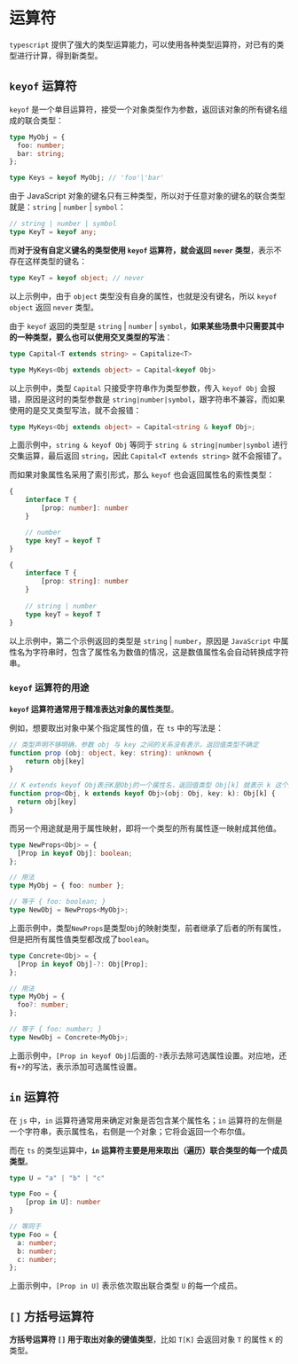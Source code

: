 # 运算符

`typescript` 提供了强大的类型运算能力，可以使用各种类型运算符，对已有的类型进行计算，得到新类型。

## `keyof` 运算符

`keyof` 是一个单目运算符，接受一个对象类型作为参数，返回该对象的所有键名组成的联合类型：

```typescript
type MyObj = {
  foo: number;
  bar: string;
};

type Keys = keyof MyObj; // 'foo'|'bar'
```

由于 JavaScript 对象的键名只有三种类型，所以对于任意对象的键名的联合类型就是：`string` | `number` | `symbol`：

```typescript
// string | number | symbol
type KeyT = keyof any;
```

而**对于没有自定义键名的类型使用 `keyof` 运算符，就会返回 `never` 类型**，表示不存在这样类型的键名：

```typescript
type KeyT = keyof object; // never
```

以上示例中，由于 `object` 类型没有自身的属性，也就是没有键名，所以 `keyof object` 返回 `never` 类型。

由于 `keyof` 返回的类型是 `string` | `number` | `symbol`，**如果某些场景中只需要其中的一种类型，要么也可以使用交叉类型的写法**：

```typescript
type Capital<T extends string> = Capitalize<T>

type MyKeys<Obj extends object> = Capital<keyof Obj>
```

以上示例中，类型 `Capital` 只接受字符串作为类型参数，传入 `keyof Obj` 会报错，原因是这时的类型参数是 `string|number|symbol`，跟字符串不兼容，而如果使用的是交叉类型写法，就不会报错：

```typescript
type MyKeys<Obj extends object> = Capital<string & keyof Obj>;
```

上面示例中，`string & keyof Obj` 等同于 `string & string|number|symbol` 进行交集运算，最后返回 `string`，因此 `Capital<T extends string>` 就不会报错了。

而如果对象属性名采用了索引形式，那么 `keyof` 也会返回属性名的索性类型：

```typescript
{
    interface T {
    	[prop: number]: number
	}

	// number
	type keyT = keyof T
}

{
    interface T {
    	[prop: string]: number
	}
    
    // string | number
    type keyT = keyof T
}

```

以上示例中，第二个示例返回的类型是 `string` | `number`，原因是 `JavaScript` 中属性名为字符串时，包含了属性名为数值的情况，这是数值属性名会自动转换成字符串。

### `keyof` 运算符的用途

**`keyof` 运算符通常用于精准表达对象的属性类型**。 

例如，想要取出对象中某个指定属性的值，在 `ts` 中的写法是：

```typescript
// 类型声明不够明确，参数 obj 与 key 之间的关系没有表示，返回值类型不确定
function prop (obj: object, key: string): unknown {
    return obj[key]
}

// K extends keyof Obj表示K是Obj的一个属性名，返回值类型 Obj[k] 就表示 k 这个属性值的类型
function prop<Obj, k extends keyof Obj>(obj: Obj, key: k): Obj[k] {
  return obj[key]
}
```

而另一个用途就是用于属性映射，即将一个类型的所有属性逐一映射成其他值。

```typescript
type NewProps<Obj> = {
  [Prop in keyof Obj]: boolean;
};

// 用法
type MyObj = { foo: number };

// 等于 { foo: boolean; }
type NewObj = NewProps<MyObj>;
```

上面示例中，类型`NewProps`是类型`Obj`的映射类型，前者继承了后者的所有属性，但是把所有属性值类型都改成了`boolean`。

```typescript
type Concrete<Obj> = {
  [Prop in keyof Obj]-?: Obj[Prop];
};

// 用法
type MyObj = {
  foo?: number;
};

// 等于 { foo: number; }
type NewObj = Concrete<MyObj>;
```

上面示例中，`[Prop in keyof Obj]`后面的`-?`表示去除可选属性设置。对应地，还有`+?`的写法，表示添加可选属性设置。



## `in` 运算符

在 `js` 中，`in` 运算符通常用来确定对象是否包含某个属性名；`in` 运算符的左侧是一个字符串，表示属性名，右侧是一个对象；它将会返回一个布尔值。

而在 `ts` 的类型运算中，**`in` 运算符主要是用来取出（遍历）联合类型的每一个成员类型**。

```typescript
type U = "a" | "b" | "c"

type Foo = {
    [prop in U]: number
}

// 等同于
type Foo = {
  a: number;
  b: number;
  c: number;
};
```

上面示例中，`[Prop in U]` 表示依次取出联合类型 `U` 的每一个成员。 



## `[]` 方括号运算符

**方括号运算符 `[]` 用于取出对象的键值类型**，比如 `T[K]` 会返回对象 `T` 的属性 `K` 的类型。